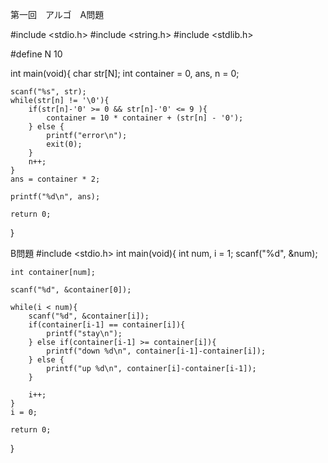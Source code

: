 第一回　アルゴ　A問題

#include <stdio.h>
#include <string.h>
#include <stdlib.h>

#define N 10

int main(void){
    char str[N];
    int container = 0, ans, n = 0;
    
    scanf("%s", str);
    while(str[n] != '\0'){
        if(str[n]-'0' >= 0 && str[n]-'0' <= 9 ){
            container = 10 * container + (str[n] - '0');
        } else {
            printf("error\n");
            exit(0);
        }
        n++;
    }
    ans = container * 2;
    
    printf("%d\n", ans);
    
    return 0;
}

B問題
#include <stdio.h>
int main(void){
    int num, i = 1;
    scanf("%d", &num);
    
    int container[num];
    
    scanf("%d", &container[0]);
    
    while(i < num){
        scanf("%d", &container[i]);
        if(container[i-1] == container[i]){
            printf("stay\n");
        } else if(container[i-1] >= container[i]){
            printf("down %d\n", container[i-1]-container[i]);
        } else {
            printf("up %d\n", container[i]-container[i-1]);
        }
        
        i++;
    }
    i = 0;
    
    return 0;
}

